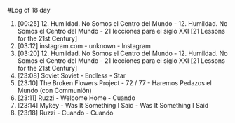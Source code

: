 #Log of 18 day

1. [00:25] 12. Humildad. No Somos el Centro del Mundo - 12. Humildad. No Somos el Centro del Mundo - 21 lecciones para el siglo XXI [21 Lessons for the 21st Century]
1. [03:12] instagram.com - unknown - Instagram
1. [03:20] 12. Humildad. No Somos el Centro del Mundo - 12. Humildad. No Somos el Centro del Mundo - 21 lecciones para el siglo XXI [21 Lessons for the 21st Century]
1. [23:08] Soviet Soviet - Endless - Star
1. [23:10] The Broken Flowers Project - 72 / 77 - Haremos Pedazos el Mundo (con Communión)
1. [23:11] Ruzzi - Welcome Home - Cuando
1. [23:14] Mykey - Was It Something I Said - Was It Something I Said
1. [23:18] Ruzzi - Cuando - Cuando
